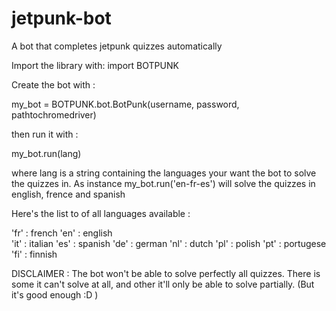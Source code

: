 # jetpunk-bot
A bot that completes jetpunk quizzes automatically

Import the library with:
import BOTPUNK

Create the bot with :

my_bot = BOTPUNK.bot.BotPunk(username, password, pathtochromedriver)


then run it with :

my_bot.run(lang)

where lang is a string containing the languages your want the bot to solve the quizzes in.
As instance my_bot.run('en-fr-es') will solve the quizzes in english, frence and spanish

Here's the list to of all languages available :

'fr' : french
'en' : english		
'it' : italian
'es' : spanish
'de' : german
'nl' : dutch
'pl' : polish
'pt' : portugese
'fi' : finnish

DISCLAIMER : The bot won't be able to solve perfectly all quizzes. There is some it can't solve at all, and other it'll only be able to solve
partially. (But it's good enough :D )


